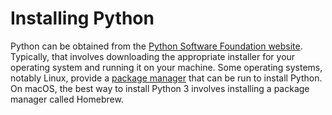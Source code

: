 # Installing Python
Python can be obtained from the [Python Software Foundation website](www.python.org). Typically, that involves downloading the appropriate installer for your operating system and running it on your machine.
Some operating systems, notably Linux, provide a [package manager](https://packaging.python.org/tutorials/installing-packages/) that can be run to install Python.
On macOS, the best way to install Python 3 involves installing a package manager called Homebrew. 
